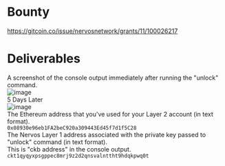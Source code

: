 # Bounty
https://gitcoin.co/issue/nervosnetwork/grants/11/100026217
# Deliverables
A screenshot of the console output immediately after running the "unlock" command.  
![image](https://user-images.githubusercontent.com/9086733/128876848-9032d443-54fe-4ca5-be39-223b4d132216.png)  
5 Days Later   
![image](https://user-images.githubusercontent.com/9086733/129497019-627c3375-4c06-4ece-b23c-16d25cdc0590.png)  
The Ethereum address that you've used for your Layer 2 account (in text format).  
```0x08930e96eb1FA2beC920a309443Ed45f7d1f5C28```  
The Nervos Layer 1 address associated with the private key passed to "unlock" command (in text format).  
This is "ckb address" in the console output.  
```ckt1qyqyxpsgppec8mrj9z2d2qnsvalnttht9hdqkpwq0t```  
  
